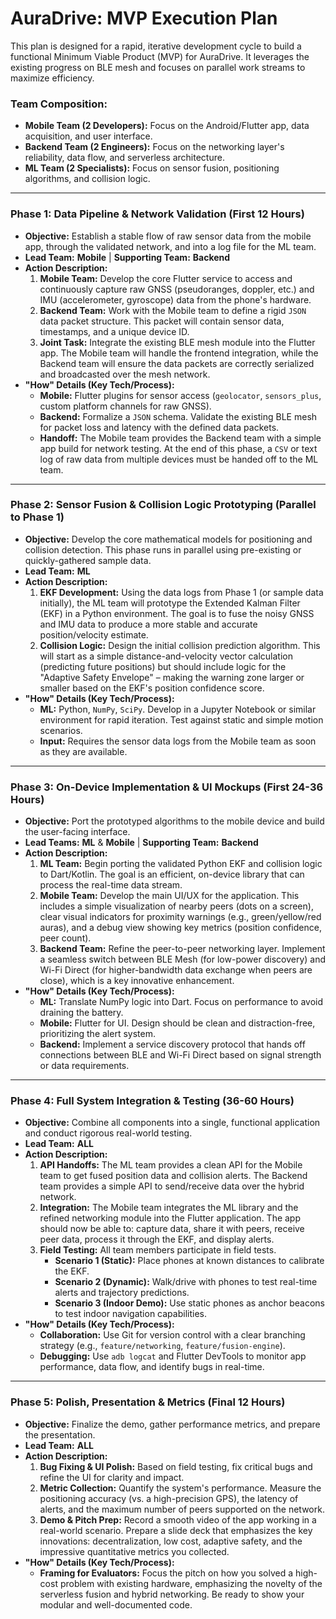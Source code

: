 # AuraDrive: MVP Execution Plan

This plan is designed for a rapid, iterative development cycle to build a functional Minimum Viable Product (MVP) for AuraDrive. It leverages the existing progress on BLE mesh and focuses on parallel work streams to maximize efficiency.

### Team Composition:
* **Mobile Team (2 Developers):** Focus on the Android/Flutter app, data acquisition, and user interface.
* **Backend Team (2 Engineers):** Focus on the networking layer's reliability, data flow, and serverless architecture.
* **ML Team (2 Specialists):** Focus on sensor fusion, positioning algorithms, and collision logic.

---

### Phase 1: Data Pipeline & Network Validation (First 12 Hours)

* **Objective:** Establish a stable flow of raw sensor data from the mobile app, through the validated network, and into a log file for the ML team.
* **Lead Team:** **Mobile** | **Supporting Team:** **Backend**
* **Action Description:**
    1.  **Mobile Team:** Develop the core Flutter service to access and continuously capture raw GNSS (pseudoranges, doppler, etc.) and IMU (accelerometer, gyroscope) data from the phone's hardware.
    2.  **Backend Team:** Work with the Mobile team to define a rigid `JSON` data packet structure. This packet will contain sensor data, timestamps, and a unique device ID.
    3.  **Joint Task:** Integrate the existing BLE mesh module into the Flutter app. The Mobile team will handle the frontend integration, while the Backend team will ensure the data packets are correctly serialized and broadcasted over the mesh network.
* **"How" Details (Key Tech/Process):**
    * **Mobile:** Flutter plugins for sensor access (`geolocator`, `sensors_plus`, custom platform channels for raw GNSS).
    * **Backend:** Formalize a `JSON` schema. Validate the existing BLE mesh for packet loss and latency with the defined data packets.
    * **Handoff:** The Mobile team provides the Backend team with a simple app build for network testing. At the end of this phase, a `CSV` or text log of raw data from multiple devices must be handed off to the ML team.

---

### Phase 2: Sensor Fusion & Collision Logic Prototyping (Parallel to Phase 1)

* **Objective:** Develop the core mathematical models for positioning and collision detection. This phase runs in parallel using pre-existing or quickly-gathered sample data.
* **Lead Team:** **ML**
* **Action Description:**
    1.  **EKF Development:** Using the data logs from Phase 1 (or sample data initially), the ML team will prototype the Extended Kalman Filter (EKF) in a Python environment. The goal is to fuse the noisy GNSS and IMU data to produce a more stable and accurate position/velocity estimate.
    2.  **Collision Logic:** Design the initial collision prediction algorithm. This will start as a simple distance-and-velocity vector calculation (predicting future positions) but should include logic for the "Adaptive Safety Envelope" – making the warning zone larger or smaller based on the EKF's position confidence score.
* **"How" Details (Key Tech/Process):**
    * **ML:** Python, `NumPy`, `SciPy`. Develop in a Jupyter Notebook or similar environment for rapid iteration. Test against static and simple motion scenarios.
    * **Input:** Requires the sensor data logs from the Mobile team as soon as they are available.

---

### Phase 3: On-Device Implementation & UI Mockups (First 24-36 Hours)

* **Objective:** Port the prototyped algorithms to the mobile device and build the user-facing interface.
* **Lead Teams:** **ML** & **Mobile** | **Supporting Team:** **Backend**
* **Action Description:**
    1.  **ML Team:** Begin porting the validated Python EKF and collision logic to Dart/Kotlin. The goal is an efficient, on-device library that can process the real-time data stream.
    2.  **Mobile Team:** Develop the main UI/UX for the application. This includes a simple visualization of nearby peers (dots on a screen), clear visual indicators for proximity warnings (e.g., green/yellow/red auras), and a debug view showing key metrics (position confidence, peer count).
    3.  **Backend Team:** Refine the peer-to-peer networking layer. Implement a seamless switch between BLE Mesh (for low-power discovery) and Wi-Fi Direct (for higher-bandwidth data exchange when peers are close), which is a key innovative enhancement.
* **"How" Details (Key Tech/Process):**
    * **ML:** Translate NumPy logic into Dart. Focus on performance to avoid draining the battery.
    * **Mobile:** Flutter for UI. Design should be clean and distraction-free, prioritizing the alert system.
    * **Backend:** Implement a service discovery protocol that hands off connections between BLE and Wi-Fi Direct based on signal strength or data requirements.

---

### Phase 4: Full System Integration & Testing (36-60 Hours)

* **Objective:** Combine all components into a single, functional application and conduct rigorous real-world testing.
* **Lead Team:** **ALL**
* **Action Description:**
    1.  **API Handoffs:** The ML team provides a clean API for the Mobile team to get fused position data and collision alerts. The Backend team provides a simple API to send/receive data over the hybrid network.
    2.  **Integration:** The Mobile team integrates the ML library and the refined networking module into the Flutter application. The app should now be able to: capture data, share it with peers, receive peer data, process it through the EKF, and display alerts.
    3.  **Field Testing:** All team members participate in field tests.
        * **Scenario 1 (Static):** Place phones at known distances to calibrate the EKF.
        * **Scenario 2 (Dynamic):** Walk/drive with phones to test real-time alerts and trajectory predictions.
        * **Scenario 3 (Indoor Demo):** Use static phones as anchor beacons to test indoor navigation capabilities.
* **"How" Details (Key Tech/Process):**
    * **Collaboration:** Use Git for version control with a clear branching strategy (e.g., `feature/networking`, `feature/fusion-engine`).
    * **Debugging:** Use `adb logcat` and Flutter DevTools to monitor app performance, data flow, and identify bugs in real-time.

---

### Phase 5: Polish, Presentation & Metrics (Final 12 Hours)

* **Objective:** Finalize the demo, gather performance metrics, and prepare the presentation.
* **Lead Team:** **ALL**
* **Action Description:**
    1.  **Bug Fixing & UI Polish:** Based on field testing, fix critical bugs and refine the UI for clarity and impact.
    2.  **Metric Collection:** Quantify the system's performance. Measure the positioning accuracy (vs. a high-precision GPS), the latency of alerts, and the maximum number of peers supported on the network.
    3.  **Demo & Pitch Prep:** Record a smooth video of the app working in a real-world scenario. Prepare a slide deck that emphasizes the key innovations: decentralization, low cost, adaptive safety, and the impressive quantitative metrics you collected.
* **"How" Details (Key Tech/Process):**
    * **Framing for Evaluators:** Focus the pitch on how you solved a high-cost problem with existing hardware, emphasizing the novelty of the serverless fusion and hybrid networking. Be ready to show your modular and well-documented code.
